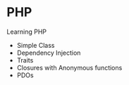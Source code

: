 # PHP
Learning PHP

- Simple Class
- Dependency Injection
- Traits
- Closures with Anonymous functions
- PDOs


